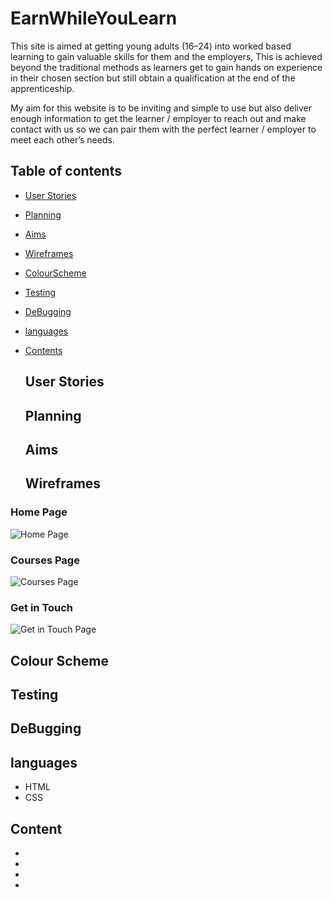 # EarnWhileYouLearn

This site is aimed at getting young adults (16–24) into worked based learning to gain valuable skills for them and the employers, This is achieved beyond the traditional methods as learners get to gain hands on experience in their chosen section but still obtain a qualification at the end of the apprenticeship.

My aim for this website is to be inviting and simple to use but also deliver enough information to get the learner / employer to reach out and make contact with us so we can pair them with the perfect learner / employer to meet each other’s needs.


## Table of contents 


 - [User Stories](#Userstories)
 - [Planning](#Planning)
 - [Aims](#Aims)
 - [Wireframes](#Wireframes)
 - [ColourScheme](#Colourscheme)
 - [Testing](#Testing)
 - [DeBugging](#DeBugging)
 - [languages](#Languages)
 - [Contents](#Contents) 



   ## User Stories



   ## Planning


   ## Aims



   ## Wireframes

### Home Page
![Home Page](https://github.com/user-attachments/assets/adf8551f-032c-4e01-ac36-dc7b3495cda0)

### Courses Page
![Courses Page](https://github.com/user-attachments/assets/1d067e8e-b4eb-4ff7-9c8a-ef3bc3e1222f)


### Get in Touch
![Get in Touch Page](https://github.com/user-attachments/assets/27ae7ede-6c2e-4fce-b60d-72f4a4cd96eb)


  ## Colour Scheme



   ## Testing



   ## DeBugging



   ## languages
   * HTML
   * CSS

   ## Content 
   *
   *
   *
   *







